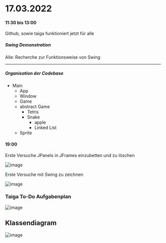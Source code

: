 # 17.03.2022
#### 11:30 bis 13:00 
Github, sowie taiga funktioniert jetzt für alle

##### Swing Demonstration

Alle: Recherche zur Funktionsweise von Swing

---
##### Organisation der Codebase 

- Main
  - App
  - Window
  - Game
  - abstract Game
    - Tetris
    - Snake
      - apple
      - Linked List
  - Sprite

#### 19:00
Erste Versuche JPanels in JFrames einzubetten und zu löschen

![image](https://user-images.githubusercontent.com/68354546/158868871-e82da27b-5e2d-42fa-a3a4-b09083efb9af.png)

Erste Versuche mit Swing zu zeichnen

![image](https://user-images.githubusercontent.com/68354546/158868892-1d7f5050-4d5b-4760-98ff-e51b9cff017a.png)

### Taiga To-Do Aufgabenplan
![image](https://user-images.githubusercontent.com/68354546/158880575-805376ad-03a9-46b8-82cd-586f61bcf786.png)

## Klassendiagram
![image](https://user-images.githubusercontent.com/68354546/158890035-b7365110-fdb2-418b-b695-cff1d6ed4c2a.png)



